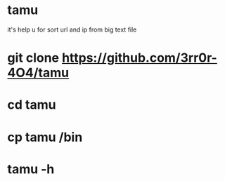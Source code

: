 # tamu

it's help u for sort url and ip from big text file 

# git clone https://github.com/3rr0r-4O4/tamu
# cd tamu
# cp tamu /bin
# tamu -h

